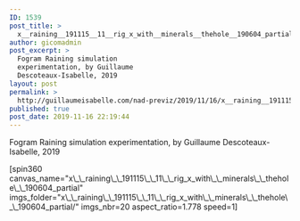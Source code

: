```yaml
---
ID: 1539
post_title: >
  x__raining__191115__11__rig_x_with__minerals__thehole__190604_partial
author: gicomadmin
post_excerpt: >
  Fogram Raining simulation
  experimentation, by Guillaume
  Descoteaux-Isabelle, 2019
layout: post
permalink: >
  http://guillaumeisabelle.com/nad-previz/2019/11/16/x__raining__191115__11__rig_x_with__minerals__thehole__190604_partial/
published: true
post_date: 2019-11-16 22:19:44
---
```

<!-- wp:paragraph -->

Fogram Raining simulation experimentation, by Guillaume Descoteaux-Isabelle, 2019

<!-- /wp:paragraph -->

<!-- wp:shortcode --> [spin360 canvas_name="x\_\_raining\_\_191115\_\_11\_\_rig_x_with\_\_minerals\_\_thehole\_\_190604_partial" imgs_folder="x\_\_raining\_\_191115\_\_11\_\_rig_x_with\_\_minerals\_\_thehole\_\_190604_partial/" imgs_nbr=20 aspect_ratio=1.778 speed=1] 

<!-- /wp:shortcode -->
